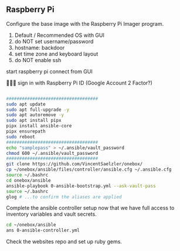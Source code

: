 ## Raspberry Pi

Configure the base image with the Raspberry Pi Imager program.

1. Default / Recommended OS with GUI
1. do NOT set username/password
1. hostname: backdoor
1. set time zone and keyboard layout
1. do NOT enable ssh

start raspberry pi connect from GUI

🚨🚨🚨 sign in with Raspberry Pi ID (Google Account 2 Factor?)

```sh

###################################
sudo apt update
sudo apt full-upgrade -y
sudo apt autoremove -y
sudo apt install pipx
pipx install ansible-core
pipx ensurepath
sudo reboot
###################################
echo "samplepass" > ~/.ansible/vault_password
chmod 600 ~/.ansible/vault_password
###################################
git clone https://github.com/VincentSaelzler/onebox/
cp ~/onebox/ansible/files/controller/ansible.cfg ~/.ansible.cfg
source ~/.bashrc
cd onebox/ansible
ansible-playbook 0-ansible-bootstrap.yml --ask-vault-pass
source ~/.bashrc
glog # ...to confirm the aliases are applied
```

Complete the ansible controller setup now that we have full access to inventory variables and vault secrets.

```sh
cd ~/onebox/ansible
ans 0-ansible-controller.yml
```

Check the websites repo and set up ruby gems.
